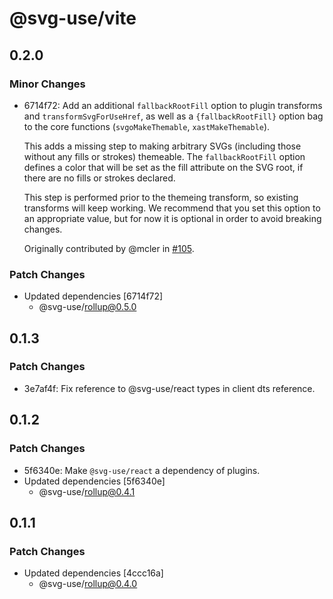 # @svg-use/vite

## 0.2.0

### Minor Changes

- 6714f72: Add an additional `fallbackRootFill` option to plugin transforms and
  `transformSvgForUseHref`, as well as a `{fallbackRootFill}` option bag to the
  core functions (`svgoMakeThemable`, `xastMakeThemable`).

  This adds a missing step to making arbitrary SVGs (including those without any
  fills or strokes) themeable. The `fallbackRootFill` option defines a color
  that will be set as the fill attribute on the SVG root, if there are no fills
  or strokes declared.

  This step is performed prior to the themeing transform, so existing transforms
  will keep working. We recommend that you set this option to an appropriate
  value, but for now it is optional in order to avoid breaking changes.

  Originally contributed by @mcler in
  [#105](https://github.com/fpapado/svg-use/pull/105).

### Patch Changes

- Updated dependencies [6714f72]
  - @svg-use/rollup@0.5.0

## 0.1.3

### Patch Changes

- 3e7af4f: Fix reference to @svg-use/react types in client dts reference.

## 0.1.2

### Patch Changes

- 5f6340e: Make `@svg-use/react` a dependency of plugins.
- Updated dependencies [5f6340e]
  - @svg-use/rollup@0.4.1

## 0.1.1

### Patch Changes

- Updated dependencies [4ccc16a]
  - @svg-use/rollup@0.4.0
